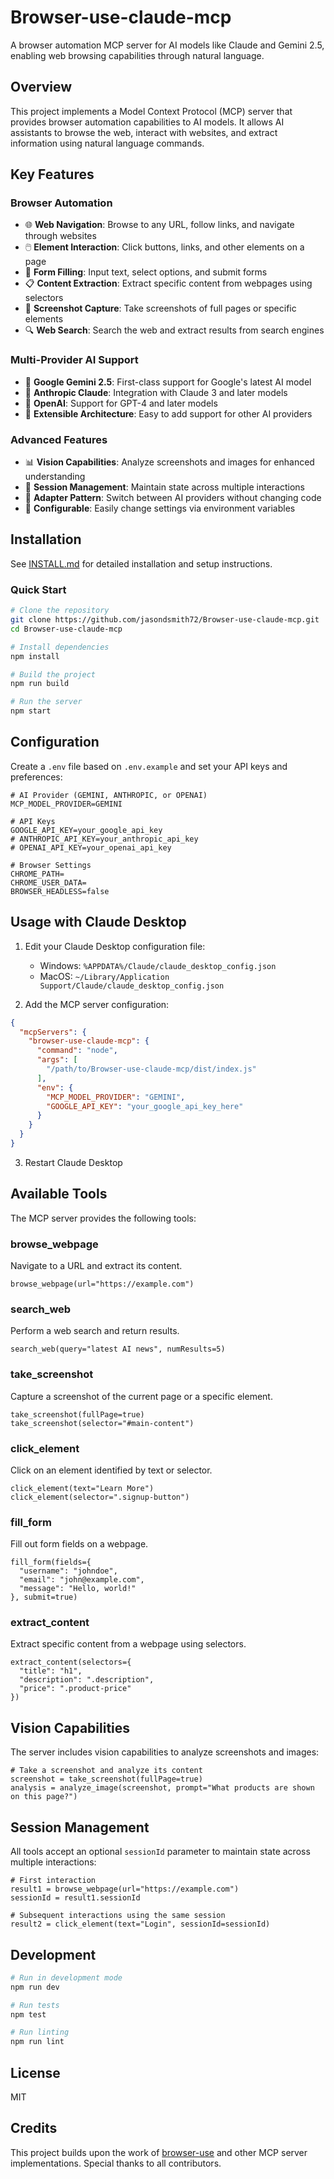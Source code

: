 # Browser-use-claude-mcp

A browser automation MCP server for AI models like Claude and Gemini 2.5, enabling web browsing capabilities through natural language.

## Overview

This project implements a Model Context Protocol (MCP) server that provides browser automation capabilities to AI models. It allows AI assistants to browse the web, interact with websites, and extract information using natural language commands.

## Key Features

### Browser Automation

- 🌐 **Web Navigation**: Browse to any URL, follow links, and navigate through websites
- 🖱️ **Element Interaction**: Click buttons, links, and other elements on a page
- 📝 **Form Filling**: Input text, select options, and submit forms
- 📋 **Content Extraction**: Extract specific content from webpages using selectors
- 📸 **Screenshot Capture**: Take screenshots of full pages or specific elements
- 🔍 **Web Search**: Search the web and extract results from search engines

### Multi-Provider AI Support

- 🧠 **Google Gemini 2.5**: First-class support for Google's latest AI model
- 🤖 **Anthropic Claude**: Integration with Claude 3 and later models
- 🔮 **OpenAI**: Support for GPT-4 and later models
- 🔀 **Extensible Architecture**: Easy to add support for other AI providers

### Advanced Features

- 📊 **Vision Capabilities**: Analyze screenshots and images for enhanced understanding
- 💾 **Session Management**: Maintain state across multiple interactions
- 🧩 **Adapter Pattern**: Switch between AI providers without changing code
- 🔧 **Configurable**: Easily change settings via environment variables

## Installation

See [INSTALL.md](INSTALL.md) for detailed installation and setup instructions.

### Quick Start

```bash
# Clone the repository
git clone https://github.com/jasondsmith72/Browser-use-claude-mcp.git
cd Browser-use-claude-mcp

# Install dependencies
npm install

# Build the project
npm run build

# Run the server
npm start
```

## Configuration

Create a `.env` file based on `.env.example` and set your API keys and preferences:

```
# AI Provider (GEMINI, ANTHROPIC, or OPENAI)
MCP_MODEL_PROVIDER=GEMINI

# API Keys
GOOGLE_API_KEY=your_google_api_key
# ANTHROPIC_API_KEY=your_anthropic_api_key
# OPENAI_API_KEY=your_openai_api_key

# Browser Settings
CHROME_PATH=
CHROME_USER_DATA=
BROWSER_HEADLESS=false
```

## Usage with Claude Desktop

1. Edit your Claude Desktop configuration file:
   - Windows: `%APPDATA%/Claude/claude_desktop_config.json`
   - MacOS: `~/Library/Application Support/Claude/claude_desktop_config.json`

2. Add the MCP server configuration:

```json
{
  "mcpServers": {
    "browser-use-claude-mcp": {
      "command": "node",
      "args": [
        "/path/to/Browser-use-claude-mcp/dist/index.js"
      ],
      "env": {
        "MCP_MODEL_PROVIDER": "GEMINI",
        "GOOGLE_API_KEY": "your_google_api_key_here"
      }
    }
  }
}
```

3. Restart Claude Desktop

## Available Tools

The MCP server provides the following tools:

### browse_webpage

Navigate to a URL and extract its content.

```
browse_webpage(url="https://example.com")
```

### search_web

Perform a web search and return results.

```
search_web(query="latest AI news", numResults=5)
```

### take_screenshot

Capture a screenshot of the current page or a specific element.

```
take_screenshot(fullPage=true)
take_screenshot(selector="#main-content")
```

### click_element

Click on an element identified by text or selector.

```
click_element(text="Learn More")
click_element(selector=".signup-button")
```

### fill_form

Fill out form fields on a webpage.

```
fill_form(fields={
  "username": "johndoe",
  "email": "john@example.com",
  "message": "Hello, world!"
}, submit=true)
```

### extract_content

Extract specific content from a webpage using selectors.

```
extract_content(selectors={
  "title": "h1",
  "description": ".description",
  "price": ".product-price"
})
```

## Vision Capabilities

The server includes vision capabilities to analyze screenshots and images:

```
# Take a screenshot and analyze its content
screenshot = take_screenshot(fullPage=true)
analysis = analyze_image(screenshot, prompt="What products are shown on this page?")
```

## Session Management

All tools accept an optional `sessionId` parameter to maintain state across multiple interactions:

```
# First interaction
result1 = browse_webpage(url="https://example.com")
sessionId = result1.sessionId

# Subsequent interactions using the same session
result2 = click_element(text="Login", sessionId=sessionId)
```

## Development

```bash
# Run in development mode
npm run dev

# Run tests
npm test

# Run linting
npm run lint
```

## License

MIT

## Credits

This project builds upon the work of [browser-use](https://github.com/browser-use/browser-use) and other MCP server implementations. Special thanks to all contributors.
